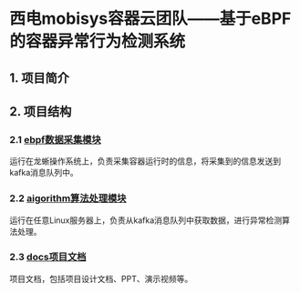 # 西电mobisys容器云团队——基于eBPF的容器异常行为检测系统

## 1. 项目简介

## 2. 项目结构

### 2.1 [ebpf数据采集模块](./ebpf数据采集模块/)
运行在龙蜥操作系统上，负责采集容器运行时的信息，将采集到的信息发送到kafka消息队列中。

### 2.2 [aigorithm算法处理模块](./aigorithm算法处理模块/)
运行在任意Linux服务器上，负责从kafka消息队列中获取数据，进行异常检测算法处理。

### 2.3 [docs项目文档](./docs项目文档/)
项目文档，包括项目设计文档、PPT、演示视频等。